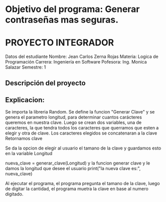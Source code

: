 
# Objetivo del programa: Generar contraseñas mas seguras.

# PROYECTO INTEGRADOR
Datos del estudiante
Nombre: Jean Carlos Zerna Rojas
Materia: Logica de Programación
Carrera: Ingeniería en Software
Pofesora: Ing. Monica Salazar
Semestre: 1
## Descripción del proyecto

## Explicacion: 
Se importa la libreria Random.
Se define la funcion "Generar Clave" y se genera el parametro longitud, para determinar cuantos carácteres queremos en nuestra clave.
Luego se crean dos variables, una de caracteres, la que tendra todos los caracteres que querramos que esten a elegir  y otra de clave.
Los caracteres elegidos se concatenaran a la clave 
Retornamos clave

Se da la opcion de elegir al usuario el tamano de la clave y guardamos esto en la variable Longitud

nueva_clave = generar_clave(Longitud) y la funcion generar clave y le damos la longitud que desee el usuario
print("la nueva clave es:", nueva_clave)

Al ejecutar el programa, el programa pregunta el tamano de la clave, luego de digitar la cantidad, el programa muetra la clave en base al numero digitado.


